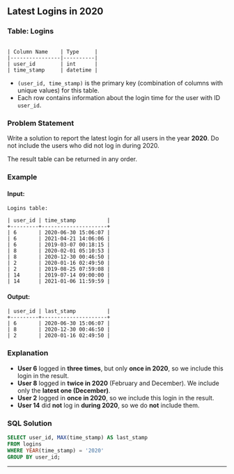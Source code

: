 ## Latest Logins in 2020

### Table: Logins

```plaintext

| Column Name    | Type     |
|----------------|----------|
| user_id        | int      |
| time_stamp     | datetime |

```

- `(user_id, time_stamp)` is the primary key (combination of columns with unique values) for this table.
- Each row contains information about the login time for the user with ID `user_id`.

### Problem Statement
Write a solution to report the latest login for all users in the year **2020**. Do not include the users who did not log in during 2020.

The result table can be returned in any order.

### Example
#### Input:
```plaintext
Logins table:

| user_id | time_stamp          |
+---------+---------------------+
| 6       | 2020-06-30 15:06:07 |
| 6       | 2021-04-21 14:06:06 |
| 6       | 2019-03-07 00:18:15 |
| 8       | 2020-02-01 05:10:53 |
| 8       | 2020-12-30 00:46:50 |
| 2       | 2020-01-16 02:49:50 |
| 2       | 2019-08-25 07:59:08 |
| 14      | 2019-07-14 09:00:00 |
| 14      | 2021-01-06 11:59:59 |
```

#### Output:
```plaintext
| user_id | last_stamp          |
+---------+---------------------+
| 6       | 2020-06-30 15:06:07 |
| 8       | 2020-12-30 00:46:50 |
| 2       | 2020-01-16 02:49:50 |
```

### Explanation
- **User 6** logged in **three times**, but only **once in 2020**, so we include this login in the result.
- **User 8** logged in **twice in 2020** (February and December). We include only the **latest one (December)**.
- **User 2** logged in **once in 2020**, so we include this login in the result.
- **User 14** did **not** log in **during 2020**, so we do **not** include them.

### SQL Solution
```sql
SELECT user_id, MAX(time_stamp) AS last_stamp 
FROM logins 
WHERE YEAR(time_stamp) = '2020' 
GROUP BY user_id;
```

---
